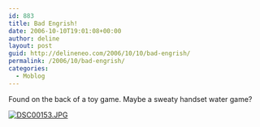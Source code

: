```yaml
---
id: 883
title: Bad Engrish!
date: 2006-10-10T19:01:08+00:00
author: deline
layout: post
guid: http://delineneo.com/2006/10/10/bad-engrish/
permalink: /2006/10/bad-engrish/
categories:
  - Moblog
---
```

Found on the back of a toy game. Maybe a sweaty handset water game?

<!--Mime Type of File is image/jpeg -->

<div>
  <a href="http://delineneo.com/wp-photos/20061010-020108-1.jpg"><img src="http://delineneo.com/wp-photos/thumb.20061010-020108-1.jpg" alt="DSC00153.JPG" /></a>
</div>